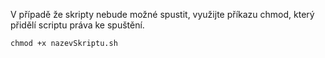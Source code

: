 V případě že skripty nebude možné spustit, využijte příkazu chmod, který přidělí scriptu práva ke spuštění.  
```
chmod +x nazevSkriptu.sh
```
